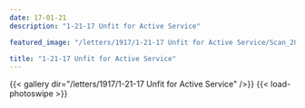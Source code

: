 ```yaml
---
date: 17-01-21
description: "1-21-17 Unfit for Active Service"

featured_image: "/letters/1917/1-21-17 Unfit for Active Service/Scan_20170418(0).jpg"

title: "1-21-17 Unfit for Active Service"
---
```


{{< gallery dir="/letters/1917/1-21-17 Unfit for Active Service" />}} {{< load-photoswipe >}}
